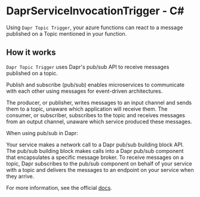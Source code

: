 # DaprServiceInvocationTrigger - C<span>#</span>

Using `Dapr Topic Trigger`, your azure functions can react to a message published on a Topic mentioned in your function.

## How it works

`Dapr Topic Trigger` uses Dapr's pub/sub API to receive messages published on a topic.

Publish and subscribe (pub/sub) enables microservices to communicate with each other using messages for event-driven architectures.

The producer, or publisher, writes messages to an input channel and sends them to a topic, unaware which application will receive them.
The consumer, or subscriber, subscribes to the topic and receives messages from an output channel, unaware which service produced these messages.

When using pub/sub in Dapr:

Your service makes a network call to a Dapr pub/sub building block API.
The pub/sub building block makes calls into a Dapr pub/sub component that encapsulates a specific message broker.
To receive messages on a topic, Dapr subscribes to the pub/sub component on behalf of your service with a topic and delivers the messages to an endpoint on your service when they arrive.

For more information, see the official [docs](https://aka.ms/azure-function-dapr-trigger-topic).